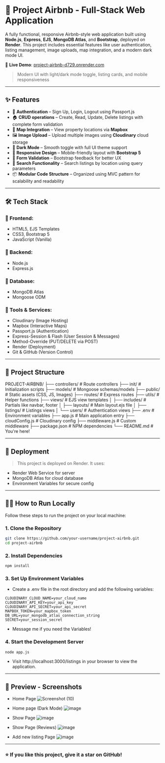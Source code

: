 # 🏡 Project Airbnb - Full-Stack Web Application

A fully functional, responsive Airbnb-style web application built using **Node.js**, **Express**, **EJS**, **MongoDB Atlas**, and **Bootstrap**, deployed on **Render**. This project includes essential features like user authentication, listing management, image uploads, map integration, and a modern dark mode UI.

🔗 **Live Demo**: [project-airbnb-d729.onrender.com](https://project-airbnb-d729.onrender.com)

> Modern UI with light/dark mode toggle, listing cards, and mobile responsiveness

---

## ✨ Features

- 🔐 **Authentication** – Sign Up, Login, Logout using Passport.js
- 🏠 **CRUD operations** – Create, Read, Update, Delete listings with complete form validation
- 📍 **Map Integration** – View property locations via **Mapbox**
- 🖼️ **Image Upload** – Upload multiple images using **Cloudinary** cloud storage
- 🌙 **Dark Mode** – Smooth toggle with full UI theme support
- 📱 **Responsive Design** – Mobile-friendly layout with **Bootstrap 5**
- 🧾 **Form Validation** – Bootstrap feedback for better UX
- 🔎 **Search Functionality** – Search listings by location using query parameters
- 📦 **Modular Code Structure** – Organized using MVC pattern for scalability and readability

---

## 🛠️ Tech Stack

### 🔹 Frontend:
- HTML5, EJS Templates
- CSS3, Bootstrap 5
- JavaScript (Vanilla)

### 🔹 Backend:
- Node.js
- Express.js

### 🔹 Database:
- MongoDB Atlas
- Mongoose ODM

### 🔹 Tools & Services:
- Cloudinary (Image Hosting)
- Mapbox (Interactive Maps)
- Passport.js (Authentication)
- Express-Session & Flash (User Session & Messages)
- Method-Override (PUT/DELETE via POST)
- Render (Deployment)
- Git & GitHub (Version Control)

---

## 📁 Project Structure

PROJECT-AIRBNB/
├── controllers/ # Route controllers
├── init/ # Initialization scripts
├── models/ # Mongoose schemas/models
├── public/ # Static assets (CSS, JS, Images)
├── routes/ # Express routes
├── utils/ # Helper functions
├── views/ # EJS view templates
│ ├── includes/ # Partials like navbar, footer
│ ├── layouts/ # Main layout.ejs file
│ ├── listings/ # Listings views
│ └── users/ # Authentication views
├── .env # Environment variables
├── app.js # Main application entry
├── cloudConfig.js # Cloudinary config
├── middleware.js # Custom middleware
├── package.json # NPM dependencies
└── README.md # You're here!

---

## 🚀 Deployment

> This project is deployed on Render. It uses:

- Render Web Service for server
- MongoDB Atlas for cloud database
- Environment Variables for secure config

---

## 🧑‍💻 How to Run Locally

Follow these steps to run the project on your local machine:

### 1. Clone the Repository

```bash
git clone https://github.com/your-username/project-airbnb.git
cd project-airbnb
```

### 2. Install Dependencies

```bash
npm install
```

### 3. Set Up Environment Variables

- Create a .env file in the root directory and add the following variables:

```env
CLOUDINARY_CLOUD_NAME=your_cloud_name
CLOUDINARY_API_KEY=your_api_key
CLOUDINARY_API_SECRET=your_api_secret
MAPBOX_TOKEN=your_mapbox_token
DB_URL=your_mongodb_atlas_connection_string
SECRET=your_session_secret
```
- Message me if you need the Variables!

### 4. Start the Development Server

```bash
node app.js
```

- Visit http://localhost:3000/listings in your browser to view the application.

---

## 📸 Preview - Screenshots

- Home Page
![Screenshot (10)](https://github.com/user-attachments/assets/05a61929-b3b9-48c2-80ed-4b9736160cb4)

- Home page (Dark Mode) 
![image](https://github.com/user-attachments/assets/340c64a6-7798-496d-99ce-d9df7b569538)

- Show Page
![image](https://github.com/user-attachments/assets/2ef663f8-1acd-4995-9bf7-5e6b0047702c)

- Show Page (Reviews)
![image](https://github.com/user-attachments/assets/34e15d29-7e46-445b-82ad-cf245250801b)

- Add new listing Page
![image](https://github.com/user-attachments/assets/5490a391-8570-4448-a26b-41d8483ab797)

---

### ⭐️ If you like this project, give it a star on GitHub!

